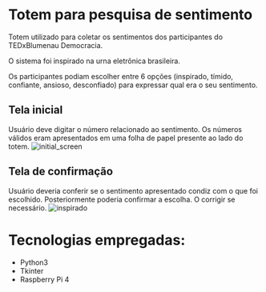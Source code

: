  # Totem para pesquisa de sentimento
Totem utilizado para coletar os sentimentos dos participantes do TEDxBlumenau Democracia.

O sistema foi inspirado na urna eletrônica brasileira.

Os participantes podiam escolher entre 6 opções (inspirado, tímido, confiante, ansioso, desconfiado) para expressar qual era o seu sentimento.

## Tela inicial
Usuário deve digitar o número relacionado ao sentimento. Os números válidos eram apresentados em uma folha de papel presente ao lado do totem.
![initial_screen](https://github.com/nesvera/tedx_totem_pesquisa_sentimento/assets/17488425/bdd3b22d-6003-40a5-bfa1-abb773e3b4ac)

## Tela de confirmação
Usuário deveria conferir se o sentimento apresentado condiz com o que foi escolhido. Posteriormente poderia confirmar a escolha. O corrigir se necessário.
![inspirado](https://github.com/nesvera/tedx_totem_pesquisa_sentimento/assets/17488425/106c5d7b-9b2f-4eb2-908b-5d3b0eb6cd94)


# Tecnologias empregadas:
* Python3
* Tkinter
* Raspberry Pi 4
